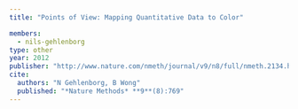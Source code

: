 ```yaml
---
title: "Points of View: Mapping Quantitative Data to Color"

members:
  - nils-gehlenborg
type: other
year: 2012
publisher: "http://www.nature.com/nmeth/journal/v9/n8/full/nmeth.2134.html"
cite:
  authors: "N Gehlenborg, B Wong"
  published: "*Nature Methods* **9**(8):769"
---
```

